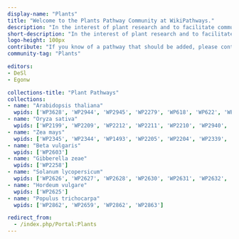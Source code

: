 ```yaml
---
display-name: "Plants"
title: "Welcome to the Plants Pathway Community at WikiPathways."
description: "In the interest of plant research and to facilitate community-based annotation of biological pathways (metabolic/biochemical, signaling, genetic and gene-interactions) in plants, we present to you a freely-available platform which allows you to add, edit and download known and novel published pathways from plants."
short-description: "In the interest of plant research and to facilitate community-based annotation of biological pathways (metabolic/biochemical, signaling, genetic and gene-interactions) in plants, we present to you a freely-available platform which allows you to add, edit and download known and novel published pathways from plants."
logo-height: 100px
contribute: "If you know of a pathway that should be added, please contact the administrator (denise.slenter[AT]maastrichtuniversity.nl)."
community-tag: "Plants"

editors: 
- DeSl
- Egonw

collections-title: "Plant Pathways"
collections:
- name: "Arabidopsis thaliana"
  wpids: ['WP3628', 'WP2944', 'WP2945', 'WP2279', 'WP618', 'WP622', 'WP2941', 'WP2579', 'WP626', 'WP2634', 'WP2230', 'WP2851', 'WP1538', 'WP2108']
- name: "Oryza sativa"
  wpids: ['WP2199', 'WP2209', 'WP2212', 'WP2211', 'WP2210', 'WP2940', 'WP2208', 'WP2207', 'WP617', 'WP2178']
- name: "Zea mays"
  wpids: ['WP2345', 'WP2344', 'WP1493', 'WP2205', 'WP2204', 'WP2339', 'WP2349', 'WP2353']
- name: "Beta vulgaris"
  wpids: ['WP2603']
- name: "Gibberella zeae"
  wpids: ['WP2258']
- name: "Solanum lycopersicum"
  wpids: ['WP2626', 'WP2627', 'WP2628', 'WP2630', 'WP2631', 'WP2632', 'WP2633']
- name: "Hordeum vulgare"
  wpids: ['WP2625']
- name: "Populus trichocarpa"
  wpids: ['WP2862', 'WP2659', 'WP2862', 'WP2863']

redirect_from:
  - /index.php/Portal:Plants
---
```

